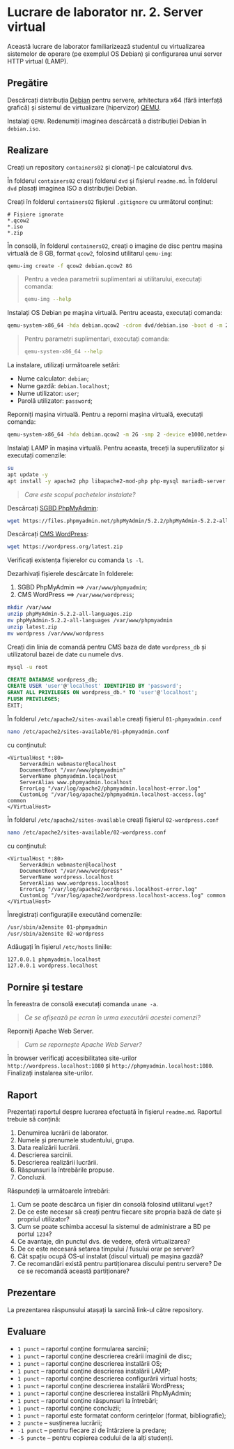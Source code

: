 # Lucrare de laborator nr. 2. Server virtual

Această lucrare de laborator familiarizează studentul cu virtualizarea sistemelor de operare (pe exemplul OS Debian) și configurarea unui server HTTP virtual (LAMP).

## Pregătire

Descărcați distribuția [Debian](https://www.debian.org/distrib/) pentru servere, arhitectura x64 (fără interfață grafică) și sistemul de virtualizare (hipervizor) [QEMU](https://www.qemu.org/download/).

Instalați `QEMU`. Redenumiți imaginea descărcată a distribuției Debian în `debian.iso`.

## Realizare

Creați un repository `containers02` și clonați-l pe calculatorul dvs.

În folderul `containers02` creați folderul `dvd` și fișierul `readme.md`. În folderul `dvd` plasați imaginea ISO a distribuției Debian.

Creați în folderul `containers02` fișierul `.gitignore` cu următorul conținut:

```text
# Fișiere ignorate
*.qcow2
*.iso
*.zip
```

În consolă, în folderul `containers02`, creați o imagine de disc pentru mașina virtuală de 8 GB, format `qcow2`, folosind utilitarul `qemu-img`:

```bash
qemu-img create -f qcow2 debian.qcow2 8G
```

> Pentru a vedea parametrii suplimentari ai utilitarului, executați comanda:
>
> ```bash
> qemu-img --help
> ```

Instalați OS Debian pe mașina virtuală. Pentru aceasta, executați comanda:

```bash
qemu-system-x86_64 -hda debian.qcow2 -cdrom dvd/debian.iso -boot d -m 2G
```

> Pentru parametri suplimentari, executați comanda:
>
> ```bash
> qemu-system-x86_64 --help
> ```

La instalare, utilizați următoarele setări:

- Nume calculator: `debian`;
- Nume gazdă: `debian.localhost`;
- Nume utilizator: `user`;
- Parolă utilizator: `password`;

Reporniți mașina virtuală. Pentru a reporni mașina virtuală, executați comanda:

```bash
qemu-system-x86_64 -hda debian.qcow2 -m 2G -smp 2 -device e1000,netdev=net0 -netdev user,id=net0,hostfwd=tcp::1080-:80,hostfwd=tcp::1022-:22
```

Instalați LAMP în mașina virtuală. Pentru aceasta, treceți la superutilizator și executați comenzile:

```bash
su
apt update -y
apt install -y apache2 php libapache2-mod-php php-mysql mariadb-server mariadb-client unzip
```

> _Care este scopul pachetelor instalate?_

Descărcați [SGBD PhpMyAdmin](https://phpmyadmin.net/):

```bash
wget https://files.phpmyadmin.net/phpMyAdmin/5.2.2/phpMyAdmin-5.2.2-all-languages.zip
```

Descărcați [CMS WordPress](https://wordpress.org/download/):

```bash
wget https://wordpress.org/latest.zip
```

Verificați existența fișierelor cu comanda `ls -l`.

Dezarhivați fișierele descărcate în folderele:

1. SGBD PhpMyAdmin ==> `/var/www/phpmyadmin`;
2. CMS WordPress ==> `/var/www/wordpress`;

```bash
mkdir /var/www
unzip phpMyAdmin-5.2.2-all-languages.zip
mv phpMyAdmin-5.2.2-all-languages /var/www/phpmyadmin
unzip latest.zip
mv wordpress /var/www/wordpress
```

Creați din linia de comandă pentru CMS baza de date `wordpress_db` și utilizatorul bazei de date cu numele dvs.

```bash
mysql -u root
```

```sql
CREATE DATABASE wordpress_db;
CREATE USER 'user'@'localhost' IDENTIFIED BY 'password';
GRANT ALL PRIVILEGES ON wordpress_db.* TO 'user'@'localhost';
FLUSH PRIVILEGES;
EXIT;
```

În folderul `/etc/apache2/sites-available` creați fișierul `01-phpmyadmin.conf`

```bash
nano /etc/apache2/sites-available/01-phpmyadmin.conf
```

cu conținutul:

```text
<VirtualHost *:80>
    ServerAdmin webmaster@localhost
    DocumentRoot "/var/www/phpmyadmin"
    ServerName phpmyadmin.localhost
    ServerAlias www.phpmyadmin.localhost
    ErrorLog "/var/log/apache2/phpmyadmin.localhost-error.log"
    CustomLog "/var/log/apache2/phpmyadmin.localhost-access.log" common
</VirtualHost>
```

În folderul `/etc/apache2/sites-available` creați fișierul `02-wordpress.conf`

```bash
nano /etc/apache2/sites-available/02-wordpress.conf
```

cu conținutul:

```text
<VirtualHost *:80>
    ServerAdmin webmaster@localhost
    DocumentRoot "/var/www/wordpress"
    ServerName wordpress.localhost
    ServerAlias www.wordpress.localhost
    ErrorLog "/var/log/apache2/wordpress.localhost-error.log"
    CustomLog "/var/log/apache2/wordpress.localhost-access.log" common
</VirtualHost>
```

Înregistrați configurațiile executând comenzile:

```bash
/usr/sbin/a2ensite 01-phpmyadmin
/usr/sbin/a2ensite 02-wordpress
```

Adăugați în fișierul `/etc/hosts` liniile:

```text
127.0.0.1 phpmyadmin.localhost
127.0.0.1 wordpress.localhost
```

## Pornire și testare

În fereastra de consolă executați comanda `uname -a`.

> _Ce se afișează pe ecran în urma executării acestei comenzi?_

Reporniți Apache Web Server.

> _Cum se repornește Apache Web Server?_

În browser verificați accesibilitatea site-urilor `http://wordpress.localhost:1080` și `http://phpmyadmin.localhost:1080`. Finalizați instalarea site-urilor.

## Raport

Prezentați raportul despre lucrarea efectuată în fișierul `readme.md`. Raportul trebuie să conțină:

1. Denumirea lucrării de laborator.
2. Numele și prenumele studentului, grupa.
3. Data realizării lucrării.
4. Descrierea sarcinii.
5. Descrierea realizării lucrării.
6. Răspunsuri la întrebările propuse.
7. Concluzii.

Răspundeți la următoarele întrebări:

1. Cum se poate descărca un fișier din consolă folosind utilitarul `wget`?
2. De ce este necesar să creați pentru fiecare site propria bază de date și propriul utilizator?
3. Cum se poate schimba accesul la sistemul de administrare a BD pe portul `1234`?
4. Ce avantaje, din punctul dvs. de vedere, oferă virtualizarea?
5. De ce este necesară setarea timpului / fusului orar pe server?
6. Cât spațiu ocupă OS-ul instalat (discul virtual) pe mașina gazdă?
7. Ce recomandări există pentru partiționarea discului pentru servere? De ce se recomandă această partiționare?

## Prezentare

La prezentarea răspunsului atașați la sarcină link-ul către repository.

## Evaluare

- `1 punct` – raportul conține formularea sarcinii;
- `1 punct` – raportul conține descrierea creării imaginii de disc;
- `1 punct` – raportul conține descrierea instalării OS;
- `1 punct` – raportul conține descrierea instalării LAMP;
- `1 punct` – raportul conține descrierea configurării virtual hosts;
- `1 punct` – raportul conține descrierea instalării WordPress;
- `1 punct` – raportul conține descrierea instalării PhpMyAdmin;
- `1 punct` – raportul conține răspunsuri la întrebări;
- `1 punct` – raportul conține concluzii;
- `1 punct` – raportul este formatat conform cerințelor (format, bibliografie);
- `2 puncte` – susținerea lucrării;
- `-1 punct` – pentru fiecare zi de întârziere la predare;
- `-5 puncte` – pentru copierea codului de la alți studenți.
